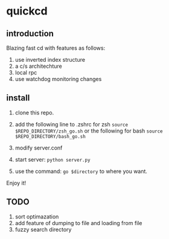 # quickcd

## introduction
Blazing fast cd with features as follows:
1. use inverted index structure
2. a c/s architechture
3. local rpc
4. use watchdog monitoring changes

## install
1. clone this repo.
2. add the following line to .zshrc for zsh
    `source $REPO_DIRECTORY/zsh_go.sh`
   or the following for bash
    `source $REPO_DIRECTORY/bash_go.sh` 

3. modify server.conf
4. start server:
    `python server.py`

5. use the command:
    `go $directory`
   to where you want.

Enjoy it!

## TODO
1. sort optimazation
2. add feature of dumping to file and loading from file
3. fuzzy search directory
